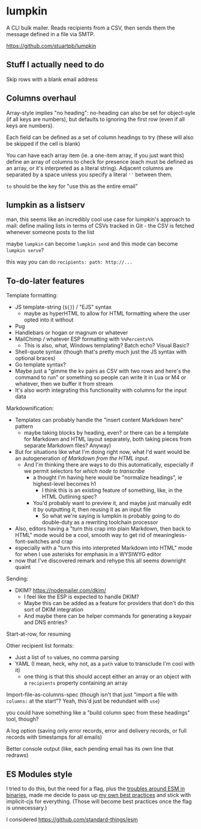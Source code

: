 # lumpkin

A CLI bulk mailer. Reads recipients from a CSV, then sends them the message defined in a file via SMTP.

https://github.com/stuartpb/lumpkin

## Stuff I actually need to do

Skip rows with a blank email address

## Columns overhaul

Array-style implies "no heading": no-heading can also be set for object-syle (if all keys are numbers), but defaults to ignoring the first row (even if all keys are numbers).

Each field can be defined as a set of column headings to try (these will also be skipped if the cell is blank)

You can have each array item (ie. a one-item array, if you just want this) define an array of columns to check for presence (each must be defined as an array, or it's interpreted as a literal string). Adjacent columns are separated by a space unless you specify a literal `''` between them.

`to` should be the key for "use this as the entire email"

## lumpkin as a listserv

man, this seems like an incredibly cool use case for lumpkin's approach to mail: define mailing lists in terms of CSVs tracked in Git - the CSV is fetched whenever someone posts to the list

maybe `lumpkin` can become `lumpkin send` and this mode can become `lumpkin serve`?

this way you can do `recipients: path: http://...`

## To-do-later features

Template formatting:

- JS template-string (`${}`) / "EJS" syntax
  - maybe as hyperHTML to allow for HTML formatting where the user opted into it without
- Pug
- Handlebars or hogan or magnum or whatever
- MailChimp / whatever ESP formatting with `%%Percents%%`
  - This is also, what, Windows templating? Batch echo? Visual Basic?
- Shell-quote syntax (though that's pretty much just the JS syntax with optional braces)
- Go template syntax?
- Maybe just a "gimme the kv pairs as CSV with two rows and here's the command to run" or something so people can write it in Lua or M4 or whatever, then we buffer it from stream
- It's also worth integrating this functionality with columns for the input data

Markdownification:

- Templates can probably handle the "insert content Markdown here" pattern
  - maybe taking blocks by heading, even? or there can be a template for Markdown and HTML layout separately, both taking pieces from separate Markdown files? Anyway)
- But for situations like what I'm doing right now, what I'd want would be an autogeneration *of Markdown from the HTML input*.
  - And I'm thinking there are ways to do this automatically, especially if we permit selectors for *which node to transcribe*
    - a thought I'm having here would be "normalize headings", ie highest-level becomes h1
      - I think this is an existing feature of something, like, in the HTML Outlining spec?
    - You'd probably want to preview it, and maybe just manually edit it by outputting it, then reusing it as an input file
      - So what we're saying is lumpkin is probably going to do double-duty as a rewriting toolchain processor
- Also, editors having a "turn this crap into plain Markdown, then back to HTML" mode would be a cool, smooth way to get rid of meaningless-font-switches and crap
 - especially with a "turn this into interpreted Markdown into HTML" mode for when I use asterisks for emphasis in a WYSIWYG editor
 - now that I've discovered remark and rehype this all seems downright quaint

Sending:

- DKIM? https://nodemailer.com/dkim/
  - I feel like the ESP is expected to handle DKIM?
  - Maybe this can be added as a feature for providers that don't do this sort of DKIM integration
  - And maybe there can be helper commands for generating a keypair and DNS entries?

Start-at-row, for resuming

Other recipient list formats:

- Just a list of `to` values, no comma parsing
- YAML (I mean, heck, why not, as a `path` value to transclude I'm cool with it)
  - one thing is that this should accept either an array or an object with a `recipients` property containing an array

Import-file-as-columns-spec (though isn't that just "import a file with `columns:` at the start"? Yeah, this'd just be redundant with `use`)

you could have something like a "build column spec from these headings" tool, though?

A log option (saving only error records, error and delivery records, or full records with timestamps for all emails)

Better console output (like, each pending email has its own line that redraws)

## ES Modules style

I tried to do this, but the need for a flag, plus the [troubles around ESM in binaries](https://github.com/nodejs/modules/issues/152), made me decide to pass up [my own best practices](594f5a88-fda2-4a09-aebf-066c7f0a3ff0.md) and stick with implicit-cjs for everything. (Those will become best practices once the flag is unnecessary.)

I considered https://github.com/standard-things/esm
